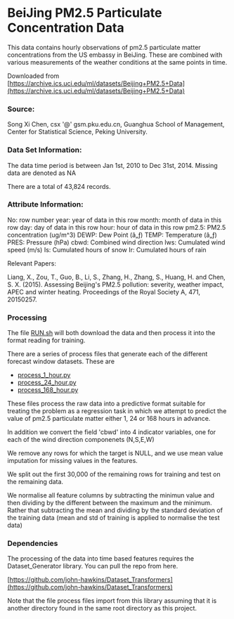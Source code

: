 BeiJing PM2.5 Particulate Concentration Data
============================================
 
This data contains hourly observations of pm2.5 particulate matter concentrations from the US embassy in BeiJing.
These are combined with various measurements of the weather conditions at the same points in time.

Downloaded from [https://archive.ics.uci.edu/ml/datasets/Beijing+PM2.5+Data](https://archive.ics.uci.edu/ml/datasets/Beijing+PM2.5+Data)


### Source:

Song Xi Chen, csx '@' gsm.pku.edu.cn, Guanghua School of Management, Center for Statistical Science, Peking University.


### Data Set Information:

The data time period is between Jan 1st, 2010 to Dec 31st, 2014. Missing data are denoted as NA

There are a total of 43,824 records.

### Attribute Information:

No: row number 
year: year of data in this row 
month: month of data in this row 
day: day of data in this row 
hour: hour of data in this row 
pm2.5: PM2.5 concentration (ug/m^3) 
DEWP: Dew Point (â„ƒ) 
TEMP: Temperature (â„ƒ) 
PRES: Pressure (hPa) 
cbwd: Combined wind direction 
Iws: Cumulated wind speed (m/s) 
Is: Cumulated hours of snow 
Ir: Cumulated hours of rain 


Relevant Papers:

Liang, X., Zou, T., Guo, B., Li, S., Zhang, H., Zhang, S., Huang, H. and Chen, S. X. (2015). Assessing Beijing's PM2.5 pollution: severity, weather impact, APEC and winter heating. Proceedings of the Royal Society A, 471, 20150257.



### Processing

The file [RUN.sh](RUN.sh) will both download the data and then process it into the format reading for training.

There are a series of process files that generate each of the different forecast window datasets. These are

* [process_1_hour.py](process_1_hour.py)
* [process_24_hour.py](process_24_hour.py)
* [process_168_hour.py](process_168_hour.py)

These files process the raw data into a predictive format suitable for treating the problem as a regression task
in which we attempt to predict the value of pm2.5 particulate matter either 1, 24 or 168 hours in advance.

In addition we convert the field 'cbwd' into 4 indicator variables, one for each of the wind direction componenets (N,S,E,W)

We remove any rows for which the target is NULL, and we use mean value imputation for missing values in the features.

We split out the first 30,000 of the remaining rows for training and test on the remaining data.

We normalise all feature columns by subtracting the minimun value and then dividing by the different between the 
maximum and the minimum. Rather that subtracting the mean and dividing by the standard deviation of the training data
(mean and std of training is applied to normalise the test data)


### Dependencies

The processing of the data into time based features requires the Dataset_Generator library.
You can pull the repo from here. 

[https://github.com/john-hawkins/Dataset_Transformers](https://github.com/john-hawkins/Dataset_Transformers)

Note that the file process files import from this library assuming that it
is another directory found in the same root directory as this project.




